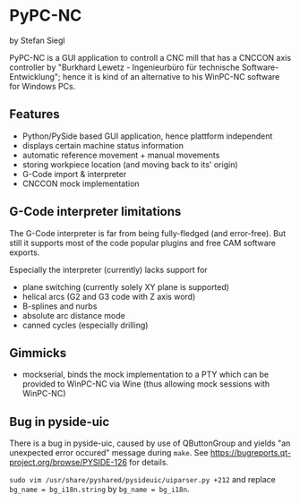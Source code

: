 PyPC-NC
=======

by Stefan Siegl

PyPC-NC is a GUI application to controll a CNC mill that has a CNCCON axis
controller by "Burkhard Lewetz - Ingenieurbüro für technische Software-Entwicklung";
hence it is kind of an alternative to his WinPC-NC software for Windows PCs.

Features
----------

 * Python/PySide based GUI application, hence plattform independent
 * displays certain machine status information
 * automatic reference movement + manual movements
 * storing workpiece location (and moving back to its' origin)
 * G-Code import & interpreter
 * CNCCON mock implementation

G-Code interpreter limitations
--------------------------------

The G-Code interpreter is far from being fully-fledged (and error-free).  But
still it supports most of the code popular plugins and free CAM software exports.

Especially the interpreter (currently) lacks support for

 * plane switching (currently solely XY plane is supported)
 * helical arcs (G2 and G3 code with Z axis word)
 * B-splines and nurbs
 * absolute arc distance mode
 * canned cycles (especially drilling)


Gimmicks
----------

 * mockserial, binds the mock implementation to a PTY which can be provided to
   WinPC-NC via Wine (thus allowing mock sessions with WinPC-NC)


Bug in pyside-uic 
-------------------

There is a bug in pyside-uic, caused by use of QButtonGroup and yields
"an unexpected error occured" message during `make`.
See https://bugreports.qt-project.org/browse/PYSIDE-126 for details.

`sudo vim /usr/share/pyshared/pysideuic/uiparser.py +212` and replace
`bg_name = bg_i18n.string` by `bg_name = bg_i18n`.
